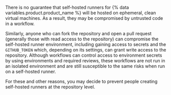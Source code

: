 There is no guarantee that self-hosted runners for {% data variables.product.product_name %} will be hosted on ephemeral, clean virtual machines. As a result, they may be compromised by untrusted code in a workflow. 

Similarly, anyone who can fork the repository and open a pull request (generally those with read access to the repository) can compromise the self-hosted runner environment, including gaining access to secrets and the `GITHUB_TOKEN` which, depending on its settings, can grant write access to the repository. Although workflows can control access to environment secrets by using environments and required reviews, these workflows are not run in an isolated environment and are still susceptible to the same risks when run on a self-hosted runner.

For these and other reasons, you may decide to prevent people creating self-hosted runners at the repository level.

